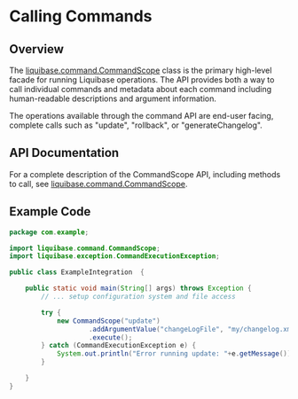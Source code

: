 # Calling Commands

## Overview

The [liquibase.command.CommandScope](../../code/api/command-commandscope.md) class is the primary high-level facade for running Liquibase operations. 
The API provides both a way to call individual commands and metadata about each command including human-readable descriptions and argument information.

The operations available through the command API are end-user facing, complete calls such as "update", "rollback", or "generateChangelog".

## API Documentation

For a complete description of the CommandScope API, including methods to call, see [liquibase.command.CommandScope](../../code/api/command-commandscope.md).

## Example Code

```java
package com.example;

import liquibase.command.CommandScope;
import liquibase.exception.CommandExecutionException;

public class ExampleIntegration  {

    public static void main(String[] args) throws Exception {
        // ... setup configuration system and file access

        try {
            new CommandScope("update")
                    .addArgumentValue("changeLogFile", "my/changelog.xml")
                    .execute();
        } catch (CommandExecutionException e) {
            System.out.println("Error running update: "+e.getMessage());
        }

    }
}
```
